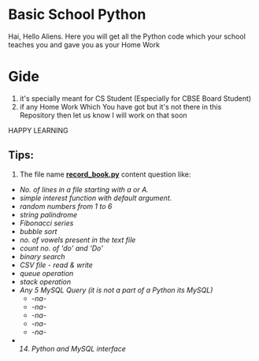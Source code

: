 # Basic School Python
Hai, Hello Aliens. Here you will get all the Python code which your school teaches you and gave you as your Home Work
# Gide
1. it's specially meant for CS Student 
(Especially for CBSE Board Student)
2. if any Home Work Which You have got but it's not there in this Repository then let us know I will work on that soon

HAPPY LEARNING

## Tips:

1. The file name <b>[record_book.py](https://github.com/Sukarnascience/Basic-School-Python/blob/main/record_book.py)</b> content question like:<i>
 * No. of lines in a file starting with a or A.
 * simple interest function with default argument.
 * random numbers from 1 to 6
 * string palindrome
 * Fibonacci series
 * bubble sort
 * no. of vowels present in the text file
 * count no. of 'do' and 'Do'
 * binary search
 * CSV file - read & write
 * queue operation
 * stack operation
 * Any 5 MySQL Query (it is not a part of a Python its MySQL)
    * -na-
    * -na-
    * -na-
    * -na-
    * -na-
 * 14. Python and MySQL interface 
</i>
